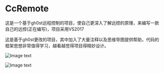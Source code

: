 # CcRemote
这是一个基于gh0st远程控制的项目，使自己更深入了解远控的原理，来编写一款自己的远控(正在编写)，项目采用VS2017

这是基于gh0st更改的项目，其中加入了大量注释以及思维导图提供帮助，代码的框架思想非常值得学习，越看越觉得项目得精妙设计。

![Image text](https://github.com/Cc28256/CcRemote/blob/master/readme/gh0stAnalyze.png)


![Image text](https://github.com/Cc28256/CcRemote/blob/master/readme/1594463810.jpg)
